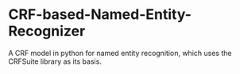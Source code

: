 # CRF-based-Named-Entity-Recognizer
A CRF model in python for named entity recognition, which uses the CRFSuite library as its basis.
